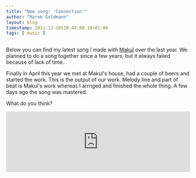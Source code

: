 ```yaml
---
title: "New song: 'Connection'"
author: "Marek Goldmann"
layout: blog
timestamp: 2011-12-16t10:48:00.10+01:00
tags: [ music ]
---
```


Below you can find my latest song I made with [Makul](http://www.myspace.com/mokatimakul) over the last year. We planned to do a song together since a few years, but it always failed because of lack of time.

Finally in April this year we met at Makul's house, had a couple of beers and started the work. This is the output of our work. Melody line and part of beat is Makul's work whereas I arrnged and finished the whole thing. A few days ago the song was mastered.

What do you think? 

<iframe width="100%" height="166" class="html5player" scrolling="no" frameborder="no" src="http://w.soundcloud.com/player/?url=http%3A%2F%2Fapi.soundcloud.com%2Ftracks%2F30717131&show_artwork=true"></iframe>
